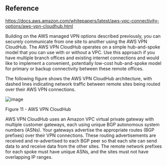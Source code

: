 ## Reference
https://docs.aws.amazon.com/whitepapers/latest/aws-vpc-connectivity-options/aws-vpn-cloudhub.html

Building on the AWS managed VPN options described previously, you can securely communicate from one site to another using the AWS VPN CloudHub. The AWS VPN CloudHub operates on a simple hub-and-spoke model that you can use with or without a VPC. Use this approach if you have multiple branch offices and existing internet connections and would like to implement a convenient, potentially low-cost hub-and-spoke model for primary or backup connectivity between these remote offices.

The following figure shows the AWS VPN CloudHub architecture, with dashed lines indicating network traffic between remote sites being routed over their AWS VPN connections.

![image](https://user-images.githubusercontent.com/22568316/92329405-47fe4300-f035-11ea-8d6c-d3208624e81f.png)


Figure 11 - AWS VPN CloudHub

AWS VPN CloudHub uses an Amazon VPC virtual private gateway with multiple customer gateways, each using unique BGP autonomous system numbers (ASNs). Your gateways advertise the appropriate routes (BGP prefixes) over their VPN connections. These routing advertisements are received and re-advertised to each BGP peer so that each site can send data to and receive data from the other sites. The remote network prefixes for each spoke must have unique ASNs, and the sites must not have overlapping IP ranges.

